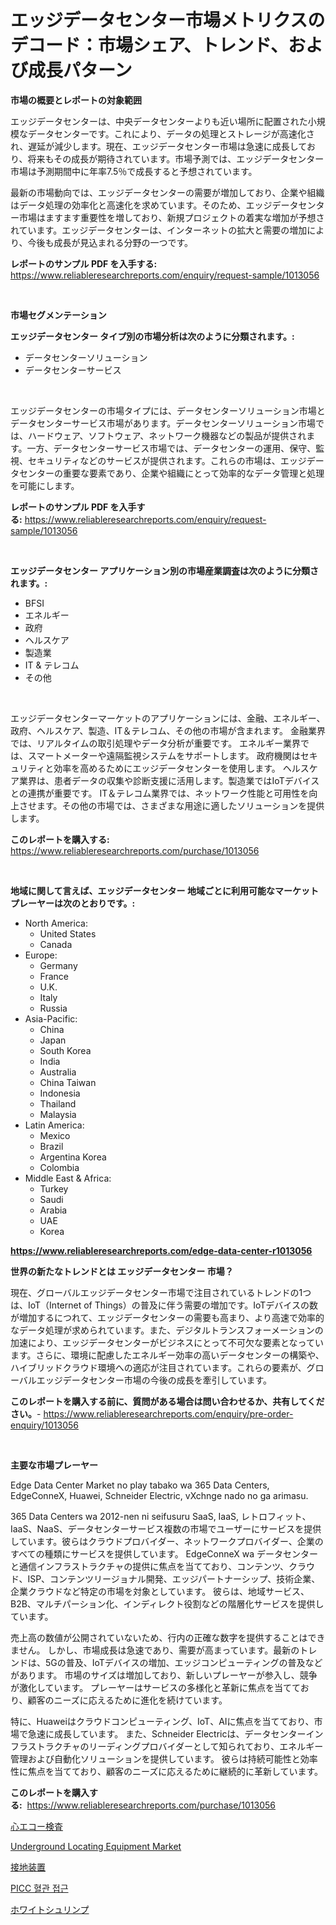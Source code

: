 <p><h1>エッジデータセンター市場メトリクスのデコード：市場シェア、トレンド、および成長パターン</h1></p><p><strong>市場の概要とレポートの対象範囲</strong></p>
<p><p>エッジデータセンターは、中央データセンターよりも近い場所に配置された小規模なデータセンターです。これにより、データの処理とストレージが高速化され、遅延が減少します。現在、エッジデータセンター市場は急速に成長しており、将来もその成長が期待されています。市場予測では、エッジデータセンター市場は予測期間中に年率7.5％で成長すると予想されています。</p><p>最新の市場動向では、エッジデータセンターの需要が増加しており、企業や組織はデータ処理の効率化と高速化を求めています。そのため、エッジデータセンター市場はますます重要性を増しており、新規プロジェクトの着実な増加が予想されています。エッジデータセンターは、インターネットの拡大と需要の増加により、今後も成長が見込まれる分野の一つです。</p></p>
<p><strong>レポートのサンプル PDF を入手する:</strong> <a href="https://www.reliableresearchreports.com/enquiry/request-sample/1013056">https://www.reliableresearchreports.com/enquiry/request-sample/1013056</a></p>
<p>&nbsp;</p>
<p><strong>市場セグメンテーション</strong></p>
<p><strong>エッジデータセンター タイプ別の市場分析は次のように分類されます。:</strong></p>
<p><ul><li>データセンターソリューション</li><li>データセンターサービス</li></ul></p>
<p>&nbsp;</p>
<p><p>エッジデータセンターの市場タイプには、データセンターソリューション市場とデータセンターサービス市場があります。データセンターソリューション市場では、ハードウェア、ソフトウェア、ネットワーク機器などの製品が提供されます。一方、データセンターサービス市場では、データセンターの運用、保守、監視、セキュリティなどのサービスが提供されます。これらの市場は、エッジデータセンターの重要な要素であり、企業や組織にとって効率的なデータ管理と処理を可能にします。</p></p>
<p><strong>レポートのサンプル PDF を入手する:</strong>&nbsp;<a href="https://www.reliableresearchreports.com/enquiry/request-sample/1013056">https://www.reliableresearchreports.com/enquiry/request-sample/1013056</a></p>
<p>&nbsp;</p>
<p><strong> エッジデータセンター アプリケーション別の市場産業調査は次のように分類されます。:</strong></p>
<p><ul><li>BFSI</li><li>エネルギー</li><li>政府</li><li>ヘルスケア</li><li>製造業</li><li>IT & テレコム</li><li>その他</li></ul></p>
<p>&nbsp;</p>
<p><p>エッジデータセンターマーケットのアプリケーションには、金融、エネルギー、政府、ヘルスケア、製造、IT＆テレコム、その他の市場が含まれます。 金融業界では、リアルタイムの取引処理やデータ分析が重要です。 エネルギー業界では、スマートメーターや遠隔監視システムをサポートします。 政府機関はセキュリティと効率を高めるためにエッジデータセンターを使用します。 ヘルスケア業界は、患者データの収集や診断支援に活用します。製造業ではIoTデバイスとの連携が重要です。 IT＆テレコム業界では、ネットワーク性能と可用性を向上させます。その他の市場では、さまざまな用途に適したソリューションを提供します。</p></p>
<p><strong>このレポートを購入する:</strong>&nbsp; <a href="https://www.reliableresearchreports.com/purchase/1013056">https://www.reliableresearchreports.com/purchase/1013056</a></p>
<p>&nbsp;</p>
<p><strong>地域に関して言えば、エッジデータセンター 地域ごとに利用可能なマーケットプレーヤーは次のとおりです。:</strong></p>
<p><ul>
    <li>
        North America:
        <ul>
            <li>United States</li>
            <li>Canada</li>
        </ul>
    </li>
    <li>
        Europe:
        <ul>
            <li>Germany</li>
            <li>France</li>
            <li>U.K.</li>
            <li>Italy</li>
            <li>Russia</li>
        </ul>
    </li>
    <li>
        Asia-Pacific:
        <ul>
            <li>China</li>
            <li>Japan</li>
            <li>South Korea</li>
            <li>India</li>
            <li>Australia</li>
            <li>China Taiwan</li>
            <li>Indonesia</li>
            <li>Thailand</li>
            <li>Malaysia</li>
        </ul>
    </li>
    <li>
        Latin America:
        <ul>
            <li>Mexico</li>
            <li>Brazil</li>
            <li>Argentina Korea</li>
            <li>Colombia</li>
        </ul>
    </li>
    <li>
        Middle East & Africa:
        <ul>
            <li>Turkey</li>
            <li>Saudi</li>
            <li>Arabia</li>
            <li>UAE</li>
            <li>Korea</li>
        </ul>
    </li>
    </ul></p>
<p><strong><a href="https://www.reliableresearchreports.com/edge-data-center-r1013056">https://www.reliableresearchreports.com/edge-data-center-r1013056</a></strong>&nbsp;</p>
<p><strong>世界の新たなトレンドとは エッジデータセンター 市場？</strong></p>
<p><p>現在、グローバルエッジデータセンター市場で注目されているトレンドの1つは、IoT（Internet of Things）の普及に伴う需要の増加です。IoTデバイスの数が増加するにつれて、エッジデータセンターの需要も高まり、より高速で効率的なデータ処理が求められています。また、デジタルトランスフォーメーションの加速により、エッジデータセンターがビジネスにとって不可欠な要素となっています。さらに、環境に配慮したエネルギー効率の高いデータセンターの構築や、ハイブリッドクラウド環境への適応が注目されています。これらの要素が、グローバルエッジデータセンター市場の今後の成長を牽引しています。</p></p>
<p><strong>このレポートを購入する前に、質問がある場合は問い合わせるか、共有してください。</strong>- <a href="https://www.reliableresearchreports.com/enquiry/pre-order-enquiry/1013056">https://www.reliableresearchreports.com/enquiry/pre-order-enquiry/1013056</a></p>
<p>&nbsp;</p>
<p><strong>主要な市場プレーヤー</strong></p>
<p><p>Edge Data Center Market no play tabako wa 365 Data Centers, EdgeConneX, Huawei, Schneider Electric, vXchnge nado no ga arimasu. </p><p>365 Data Centers wa 2012-nen ni seifusuru SaaS, IaaS, レトロフィット、IaaS、NaaS、データセンターサービス複数の市場でユーザーにサービスを提供しています。彼らはクラウドプロバイダー、ネットワークプロバイダー、企業のすべての種類にサービスを提供しています。 EdgeConneX wa データセンターと通信インフラストラクチャの提供に焦点を当てており、コンテンツ、クラウド、ISP、コンテンツリージョナル開発、エッジパートナーシップ、技術企業、企業クラウドなど特定の市場を対象としています。 彼らは、地域サービス、B2B、マルチパーション化、インディレクト役割などの階層化サービスを提供しています。 </p><p>売上高の数値が公開されていないため、行内の正確な数字を提供することはできません。 しかし、市場成長は急速であり、需要が高まっています。最新のトレンドは、5Gの普及、IoTデバイスの増加、エッジコンピューティングの普及などがあります。 市場のサイズは増加しており、新しいプレーヤーが参入し、競争が激化しています。 プレーヤーはサービスの多様化と革新に焦点を当てており、顧客のニーズに応えるために進化を続けています。</p><p>特に、Huaweiはクラウドコンピューティング、IoT、AIに焦点を当てており、市場で急速に成長しています。 また、Schneider Electricは、データセンターインフラストラクチャのリーディングプロバイダーとして知られており、エネルギー管理および自動化ソリューションを提供しています。 彼らは持続可能性と効率性に焦点を当てており、顧客のニーズに応えるために継続的に革新しています。</p></p>
<p><strong>このレポートを購入する:</strong>&nbsp;&nbsp;<a href="https://www.reliableresearchreports.com/purchase/1013056">https://www.reliableresearchreports.com/purchase/1013056</a></p>
<p><p><a href="https://github.com/RodHoppe07/Market-Research-Report-List-1/blob/main/181560327200.md">心エコー検査</a></p><p><a href="https://github.com/mbisetmhermsr/Market-Research-Report-List-2/blob/main/underground-locating-equipment-market.md">Underground Locating Equipment Market</a></p><p><a href="https://github.com/laurenreichert/Market-Research-Report-List-1/blob/main/806822027199.md">接地装置</a></p><p><a href="https://medium.com/@tedbernhard1944/picc-%ED%98%88%EA%B4%80-%EC%A0%91%EA%B7%BC-%EC%8B%9C%EC%9E%A5-%EC%8B%9C%EC%9E%A5-%EC%A0%90%EC%9C%A0%EC%9C%A8-%EC%8B%9C%EC%9E%A5-%EB%8F%99%ED%96%A5-%EB%B0%8F-%EB%AF%B8%EB%9E%98-%EC%84%B1%EC%9E%A5-%ED%83%90%EC%83%89-0cfa06da640c">PICC 혈관 접근</a></p><p><a href="https://medium.com/@tigerprawn1996/%E3%83%9B%E3%83%AF%E3%82%A4%E3%83%88%E3%82%B7%E3%83%A5%E3%83%AA%E3%83%B3%E3%83%97%E3%81%AE%E5%B8%82%E5%A0%B4%E5%8B%95%E5%90%91%E3%81%A82024%E5%B9%B4%E3%81%8B%E3%82%892031%E5%B9%B4%E3%81%BE%E3%81%A7%E3%81%AE%E5%B8%82%E5%A0%B4%E5%88%86%E6%9E%90%E3%81%8C%E4%BA%88%E6%B8%AC%E3%81%95%E3%82%8C%E3%81%A6%E3%81%84%E3%81%BE%E3%81%99-be711e3782fb">ホワイトシュリンプ</a></p></p>